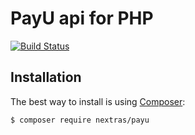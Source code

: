 PayU api for PHP
================

[![Build Status](https://travis-ci.org/nextras/payu.png?branch=master)](https://travis-ci.org/nextras/payu)


Installation
------------

The best way to install is using [Composer](http://getcomposer.org/):

```sh
$ composer require nextras/payu
```
